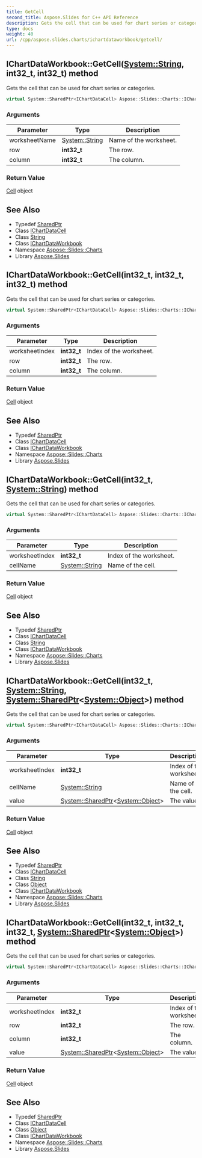 ```yaml
---
title: GetCell
second_title: Aspose.Slides for C++ API Reference
description: Gets the cell that can be used for chart series or categories.
type: docs
weight: 40
url: /cpp/aspose.slides.charts/ichartdataworkbook/getcell/
---
```

## IChartDataWorkbook::GetCell([System::String](../../../system/string/), **int32_t**, **int32_t**) method


Gets the cell that can be used for chart series or categories.

```cpp
virtual System::SharedPtr<IChartDataCell> Aspose::Slides::Charts::IChartDataWorkbook::GetCell(System::String worksheetName, int32_t row, int32_t column)=0
```


### Arguments

| Parameter | Type | Description |
| --- | --- | --- |
| worksheetName | [System::String](../../../system/string/) | Name of the worksheet. |
| row | **int32_t** | The row. |
| column | **int32_t** | The column. |

### Return Value

[Cell](../../../aspose.slides/cell/) object

## See Also

* Typedef [SharedPtr](../../../system/sharedptr/)
* Class [IChartDataCell](../../ichartdatacell/)
* Class [String](../../../system/string/)
* Class [IChartDataWorkbook](../)
* Namespace [Aspose::Slides::Charts](../../)
* Library [Aspose.Slides](../../../)
## IChartDataWorkbook::GetCell(**int32_t**, **int32_t**, **int32_t**) method


Gets the cell that can be used for chart series or categories.

```cpp
virtual System::SharedPtr<IChartDataCell> Aspose::Slides::Charts::IChartDataWorkbook::GetCell(int32_t worksheetIndex, int32_t row, int32_t column)=0
```


### Arguments

| Parameter | Type | Description |
| --- | --- | --- |
| worksheetIndex | **int32_t** | Index of the worksheet. |
| row | **int32_t** | The row. |
| column | **int32_t** | The column. |

### Return Value

[Cell](../../../aspose.slides/cell/) object

## See Also

* Typedef [SharedPtr](../../../system/sharedptr/)
* Class [IChartDataCell](../../ichartdatacell/)
* Class [IChartDataWorkbook](../)
* Namespace [Aspose::Slides::Charts](../../)
* Library [Aspose.Slides](../../../)
## IChartDataWorkbook::GetCell(**int32_t**, [System::String](../../../system/string/)) method


Gets the cell that can be used for chart series or categories.

```cpp
virtual System::SharedPtr<IChartDataCell> Aspose::Slides::Charts::IChartDataWorkbook::GetCell(int32_t worksheetIndex, System::String cellName)=0
```


### Arguments

| Parameter | Type | Description |
| --- | --- | --- |
| worksheetIndex | **int32_t** | Index of the worksheet. |
| cellName | [System::String](../../../system/string/) | Name of the cell. |

### Return Value

[Cell](../../../aspose.slides/cell/) object

## See Also

* Typedef [SharedPtr](../../../system/sharedptr/)
* Class [IChartDataCell](../../ichartdatacell/)
* Class [String](../../../system/string/)
* Class [IChartDataWorkbook](../)
* Namespace [Aspose::Slides::Charts](../../)
* Library [Aspose.Slides](../../../)
## IChartDataWorkbook::GetCell(**int32_t**, [System::String](../../../system/string/), [System::SharedPtr](../../../system/sharedptr/)\<[System::Object](../../../system/object/)\>) method


Gets the cell that can be used for chart series or categories.

```cpp
virtual System::SharedPtr<IChartDataCell> Aspose::Slides::Charts::IChartDataWorkbook::GetCell(int32_t worksheetIndex, System::String cellName, System::SharedPtr<System::Object> value)=0
```


### Arguments

| Parameter | Type | Description |
| --- | --- | --- |
| worksheetIndex | **int32_t** | Index of the worksheet. |
| cellName | [System::String](../../../system/string/) | Name of the cell. |
| value | [System::SharedPtr](../../../system/sharedptr/)\<[System::Object](../../../system/object/)\> | The value. |

### Return Value

[Cell](../../../aspose.slides/cell/) object

## See Also

* Typedef [SharedPtr](../../../system/sharedptr/)
* Class [IChartDataCell](../../ichartdatacell/)
* Class [String](../../../system/string/)
* Class [Object](../../../system/object/)
* Class [IChartDataWorkbook](../)
* Namespace [Aspose::Slides::Charts](../../)
* Library [Aspose.Slides](../../../)
## IChartDataWorkbook::GetCell(**int32_t**, **int32_t**, **int32_t**, [System::SharedPtr](../../../system/sharedptr/)\<[System::Object](../../../system/object/)\>) method


Gets the cell that can be used for chart series or categories.

```cpp
virtual System::SharedPtr<IChartDataCell> Aspose::Slides::Charts::IChartDataWorkbook::GetCell(int32_t worksheetIndex, int32_t row, int32_t column, System::SharedPtr<System::Object> value)=0
```


### Arguments

| Parameter | Type | Description |
| --- | --- | --- |
| worksheetIndex | **int32_t** | Index of the worksheet. |
| row | **int32_t** | The row. |
| column | **int32_t** | The column. |
| value | [System::SharedPtr](../../../system/sharedptr/)\<[System::Object](../../../system/object/)\> | The value. |

### Return Value

[Cell](../../../aspose.slides/cell/) object

## See Also

* Typedef [SharedPtr](../../../system/sharedptr/)
* Class [IChartDataCell](../../ichartdatacell/)
* Class [Object](../../../system/object/)
* Class [IChartDataWorkbook](../)
* Namespace [Aspose::Slides::Charts](../../)
* Library [Aspose.Slides](../../../)
